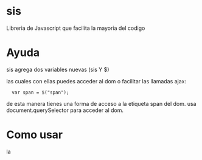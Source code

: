 # sis
Libreria de Javascript que facilita la mayoria del codigo

# Ayuda

sis agrega dos variables nuevas (sis Y $)

las cuales con ellas puedes acceder al dom o facilitar las llamadas ajax:

```
  var span = $("span");
```

de esta manera tienes una forma de acceso a la etiqueta span del dom. usa document.querySelector para acceder al dom.

  # Como usar
  la
